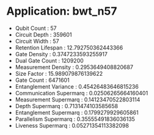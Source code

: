 # Application: bwt_n57
- Qubit Count : 57
- Circuit Depth : 359601
- Circuit Width : 57
- Retention Lifespan : 12.792750362443366
- Gate Density : 0.3747233593255917
- Dual Gate Count : 1209200
- Measurement Density : 0.2953649408820687
- Size Factor : 15.989079876139622
- Gate Count : 6471601
- Entanglement Variance : 0.45426483646815236
- Communication Supermarq : 0.02506265664160401
- Measurement Supermarq : 0.14123470522803114
- Depth Supermarq : 0.7131474103585658
- Entanglement Supermarq : 0.1799279929605861
- Parallelism Supermarq : 0.35555491836036135
- Liveness Supermarq : 0.05271354113382098
